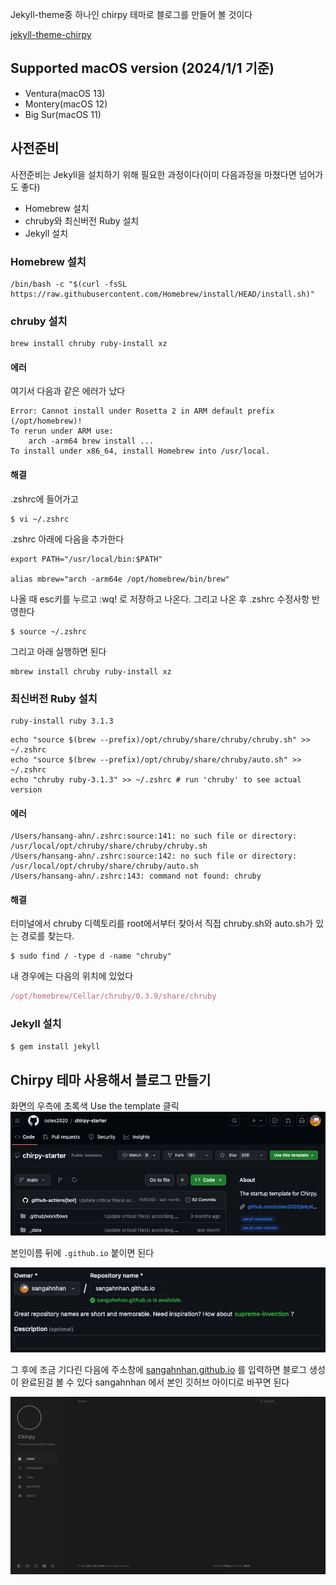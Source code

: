 Jekyll-theme중 하나인 chirpy 테마로 블로그를 만들어 볼 것이다

[jekyll-theme-chirpy](https://github.com/cotes2020/jekyll-theme-chirpy)

## Supported macOS version (2024/1/1 기준)
- Ventura(macOS 13)
- Montery(macOS 12)
- Big Sur(macOS 11)

## 사전준비
사전준비는 Jekyll을 설치하기 위해 필요한 과정이다(이미 다음과정을 마쳤다면 넘어가도 좋다)
- Homebrew 설치
- chruby와 최신버전 Ruby 설치
- Jekyll 설치

### Homebrew 설치
```
/bin/bash -c "$(curl -fsSL https://raw.githubusercontent.com/Homebrew/install/HEAD/install.sh)"
```

### chruby 설치
```
brew install chruby ruby-install xz
```
#### 에러 
여기서 다음과 같은 에러가 났다
```
Error: Cannot install under Rosetta 2 in ARM default prefix (/opt/homebrew)!
To rerun under ARM use:
    arch -arm64 brew install ...
To install under x86_64, install Homebrew into /usr/local.
```
#### 해결
.zshrc에 들어가고
```
$ vi ~/.zshrc
```

.zshrc 아래에 다음을 추가한다
```
export PATH="/usr/local/bin:$PATH"

alias mbrew="arch -arm64e /opt/homebrew/bin/brew"
```

나올 때 esc키를 누르고 :wq! 로 저장하고 나온다. 그리고 나온 후 .zshrc 수정사항 반영한다
```
$ source ~/.zshrc
```

그리고 아래 실행하면 된다
```
mbrew install chruby ruby-install xz
```
### 최신버전 Ruby 설치
```
ruby-install ruby 3.1.3
```

```
echo "source $(brew --prefix)/opt/chruby/share/chruby/chruby.sh" >> ~/.zshrc
echo "source $(brew --prefix)/opt/chruby/share/chruby/auto.sh" >> ~/.zshrc
echo "chruby ruby-3.1.3" >> ~/.zshrc # run 'chruby' to see actual version
```

#### 에러
```
/Users/hansang-ahn/.zshrc:source:141: no such file or directory: /usr/local/opt/chruby/share/chruby/chruby.sh
/Users/hansang-ahn/.zshrc:source:142: no such file or directory: /usr/local/opt/chruby/share/chruby/auto.sh
/Users/hansang-ahn/.zshrc:143: command not found: chruby
```
#### 해결
터미널에서 chruby 디렉토리를 root에서부터 찾아서 직접 chruby.sh와 auto.sh가 있는 경로를 찾는다.
```
$ sudo find / -type d -name "chruby"
```
내 경우에는 다음의 위치에 있었다
```jsx
/opt/homebrew/Cellar/chruby/0.3.9/share/chruby
```

### Jekyll 설치

```jsx
$ gem install jekyll
```

## Chirpy 테마 사용해서 블로그 만들기

화면의 우측에 초록색 Use the template 클릭
![블로그 클론](../assets/img/blog_clone.png)

본인이름 뒤에 `.github.io` 붙이면 된다

![github.io](../assets/img/githubio.png)

그 후에 조금 기다린 다음에 주소창에 [sangahnhan.github.io](http://sangahnhan.github.io) 를 입력하면 블로그 생성이 완료된걸 볼 수 있다
sangahnhan 에서 본인 깃허브 아이디로 바꾸면 된다

![blog 첫화면](../assets/img/blog_init.png)